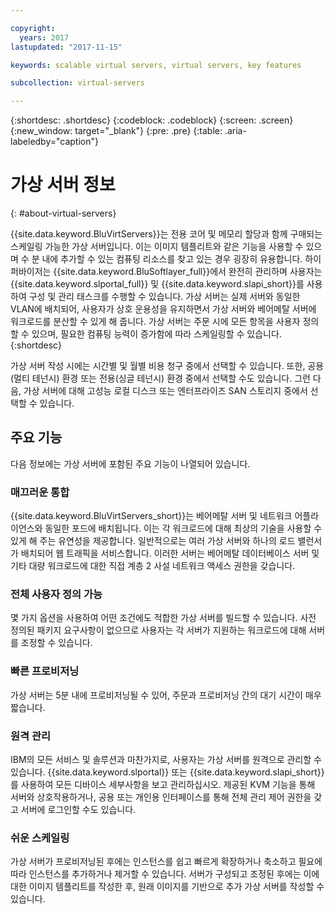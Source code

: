 ```yaml
---

copyright:
  years: 2017
lastupdated: "2017-11-15"

keywords: scalable virtual servers, virtual servers, key features

subcollection: virtual-servers

---
```


{:shortdesc: .shortdesc}
{:codeblock: .codeblock}
{:screen: .screen}
{:new_window: target="_blank"}
{:pre: .pre}
{:table: .aria-labeledby="caption"}

# 가상 서버 정보
{: #about-virtual-servers}

{{site.data.keyword.BluVirtServers}}는 전용 코어 및 메모리 할당과 함께 구매되는 스케일링 가능한 가상 서버입니다. 이는 이미지 템플리트와 같은 기능을 사용할 수 있으며 수 분 내에 추가할 수 있는 컴퓨팅 리소스를 찾고 있는 경우 굉장히 유용합니다. 하이퍼바이저는 {{site.data.keyword.BluSoftlayer_full}}에서 완전히 관리하며 사용자는 {{site.data.keyword.slportal_full}} 및 {{site.data.keyword.slapi_short}}를 사용하여 구성 및 관리 태스크를 수행할 수 있습니다. 가상 서버는 실제 서버와 동일한 VLAN에 배치되어, 사용자가 상호 운용성을 유지하면서 가상 서버와 베어메탈 서버에 워크로드를 분산할 수 있게 해 줍니다. 가상 서버는 주문 시에 모든 항목을 사용자 정의할 수 있으며, 필요한 컴퓨팅 능력이 증가함에 따라 스케일링할 수 있습니다.
{:shortdesc}

가상 서버 작성 시에는 시간별 및 월별 비용 청구 중에서 선택할 수 있습니다. 또한, 공용(멀티 테넌시) 환경 또는 전용(싱글 테넌시) 환경 중에서 선택할 수도 있습니다. 그런 다음, 가상 서버에 대해 고성능 로컬 디스크 또는 엔터프라이즈 SAN 스토리지 중에서 선택할 수 있습니다.

## 주요 기능

다음 정보에는 가상 서버에 포함된 주요 기능이 나열되어 있습니다.
### 매끄러운 통합

{{site.data.keyword.BluVirtServers_short}}는 베어메탈 서버 및 네트워크 어플라이언스와 동일한 포드에 배치됩니다. 이는 각 워크로드에 대해 최상의 기술을 사용할 수 있게 해 주는 유연성을 제공합니다. 일반적으로는 여러 가상 서버와 하나의 로드 밸런서가 배치되어 웹 트래픽을 서비스합니다. 이러한 서버는 베어메탈 데이터베이스 서버 및 기타 대량 워크로드에 대한 직접 계층 2 사설 네트워크 액세스 권한을 갖습니다.
### 전체 사용자 정의 가능

몇 가지 옵션을 사용하여 어떤 조건에도 적합한 가상 서버를 빌드할 수 있습니다. 사전 정의된 패키지 요구사항이 없으므로 사용자는 각 서버가 지원하는 워크로드에 대해 서버를 조정할 수 있습니다.

### 빠른 프로비저닝

가상 서버는 5분 내에 프로비저닝될 수 있어, 주문과 프로비저닝 간의 대기 시간이 매우 짧습니다.
### 원격 관리

IBM의 모든 서비스 및 솔루션과 마찬가지로, 사용자는 가상 서버를 원격으로 관리할 수 있습니다. {{site.data.keyword.slportal}} 또는 {{site.data.keyword.slapi_short}}를 사용하여 모든 디바이스 세부사항을 보고 관리하십시오. 제공된 KVM 기능을 통해 서버와 상호작용하거나, 공용 또는 개인용 인터페이스를 통해 전체 관리 제어 권한을 갖고 서버에 로그인할 수도 있습니다.
### 쉬운 스케일링

가상 서버가 프로비저닝된 후에는 인스턴스를 쉽고 빠르게 확장하거나 축소하고 필요에 따라 인스턴스를 추가하거나 제거할 수 있습니다. 서버가 구성되고 조정된 후에는 이에 대한 이미지 템플리트를 작성한 후, 원래 이미지를 기반으로 추가 가상 서버를 작성할 수 있습니다.

